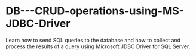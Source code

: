 # DB---CRUD-operations-using-MS-JDBC-Driver
Learn how to send SQL queries to the database and how to collect and process the results of a query using Microsoft JDBC Driver for SQL Server.
